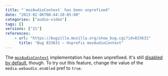 ```yaml
---
title: "`mozAudioContext` has been unprefixed"
date: "2013-02-06T08:44:10-05:00"
categories: ["audio-video"]
tags: []
versions: ["21"]
references:
    - url: "https://bugzilla.mozilla.org/show_bug.cgi?id=833631"
      title: "Bug 833631 – Unprefix mozAudioContext"
---
```

The [`mozAudioContext`](https://developer.mozilla.org/docs/Web/API/AudioContext) implementation has been unprefixed. It's still [disabled by default](https://bugzilla.mozilla.org/show_bug.cgi?id=788310), though. To try out this feature, change the value of the `media.webaudio.enabled` pref to `true`.
